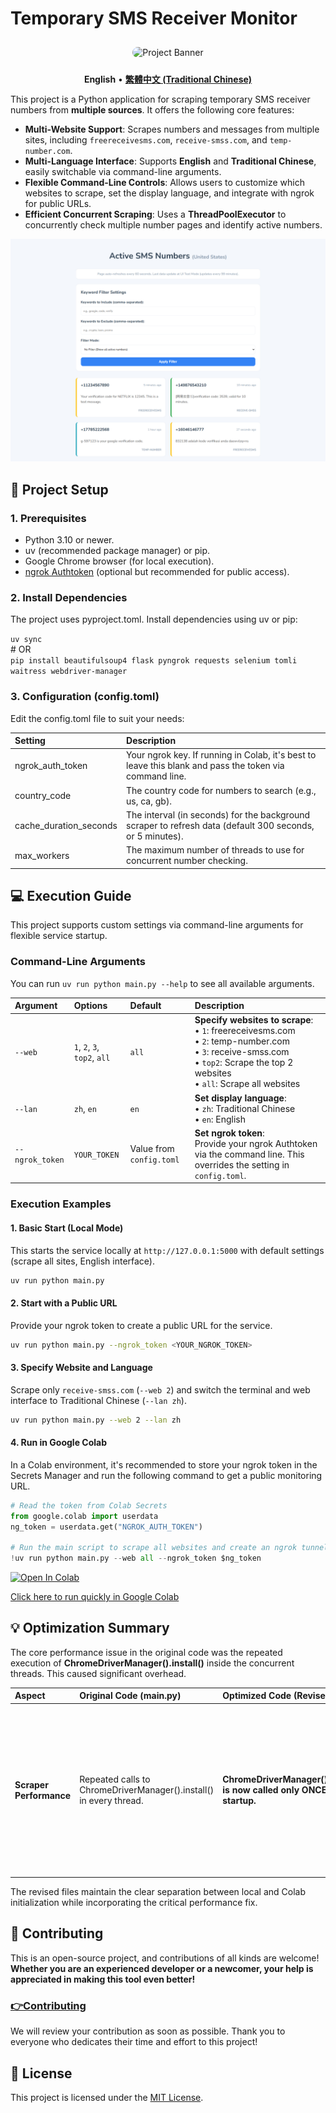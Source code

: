 # **Temporary SMS Receiver Monitor**
<div align="center">

<img src="https://i.meee.com.tw/ikqBwaY.jpg" alt="Project Banner" style="border-radius: 10px; margin-top: 10px; margin-bottom: 10px;width: 300px; height: 300px;">

</div>

<p align="center">  
<strong>English</strong> •  
<a href="./README.md"><strong>繁體中文 (Traditional Chinese)</strong></a>  
</p>

This project is a Python application for scraping temporary SMS receiver numbers from **multiple sources**. It offers the following core features:

* **Multi-Website Support**: Scrapes numbers and messages from multiple sites, including `freereceivesms.com`, `receive-smss.com`, and `temp-number.com`.
* **Multi-Language Interface**: Supports **English** and **Traditional Chinese**, easily switchable via command-line arguments.
* **Flexible Command-Line Controls**: Allows users to customize which websites to scrape, set the display language, and integrate with ngrok for public URLs.
* **Efficient Concurrent Scraping**: Uses a **ThreadPoolExecutor** to concurrently check multiple number pages and identify active numbers.

![Demo GIF](demo_en.png)

## **🚀 Project Setup**

### **1\. Prerequisites**

* Python 3.10 or newer.  
* uv (recommended package manager) or pip.  
* Google Chrome browser (for local execution).  
* [ngrok Authtoken](https://dashboard.ngrok.com/get-started/your-authtoken) (optional but recommended for public access).

### **2\. Install Dependencies**

The project uses pyproject.toml. Install dependencies using uv or pip:

`uv sync`  
\# OR  
`pip install beautifulsoup4 flask pyngrok requests selenium tomli waitress webdriver-manager`

### **3\. Configuration (config.toml)**

Edit the config.toml file to suit your needs:

| Setting | Description |
| :---- | :---- |
| ngrok\_auth\_token | Your ngrok key. If running in Colab, it's best to leave this blank and pass the token via command line. |
| country\_code | The country code for numbers to search (e.g., us, ca, gb). |
| cache\_duration\_seconds | The interval (in seconds) for the background scraper to refresh data (default 300 seconds, or 5 minutes). |
| max\_workers | The maximum number of threads to use for concurrent number checking. |

## **💻 Execution Guide**

This project supports custom settings via command-line arguments for flexible service startup.

### **Command-Line Arguments**

You can run `uv run python main.py --help` to see all available arguments.

| Argument | Options | Default | Description |
| :--- | :--- | :--- | :--- |
| `--web` | `1`, `2`, `3`, `top2`, `all` | `all` | **Specify websites to scrape**:<br>• `1`: freereceivesms.com<br>• `2`: temp-number.com<br>• `3`: receive-smss.com<br>• `top2`: Scrape the top 2 websites<br>• `all`: Scrape all websites |
| `--lan` | `zh`, `en` | `en` | **Set display language**:<br>• `zh`: Traditional Chinese<br>• `en`: English |
| `--ngrok_token` | `YOUR_TOKEN` | Value from `config.toml` | **Set ngrok token**:<br>Provide your ngrok Authtoken via the command line. This overrides the setting in `config.toml`. |

### **Execution Examples**

#### **1. Basic Start (Local Mode)**

This starts the service locally at `http://127.0.0.1:5000` with default settings (scrape all sites, English interface).

```bash
uv run python main.py
```

#### **2. Start with a Public URL**

Provide your ngrok token to create a public URL for the service.

```bash
uv run python main.py --ngrok_token <YOUR_NGROK_TOKEN>
```

#### **3. Specify Website and Language**

Scrape only `receive-smss.com` (`--web 2`) and switch the terminal and web interface to Traditional Chinese (`--lan zh`).

```bash
uv run python main.py --web 2 --lan zh
```

#### **4. Run in Google Colab**

In a Colab environment, it's recommended to store your ngrok token in the Secrets Manager and run the following command to get a public monitoring URL.

```python
# Read the token from Colab Secrets
from google.colab import userdata
ng_token = userdata.get("NGROK_AUTH_TOKEN")

# Run the main script to scrape all websites and create an ngrok tunnel
!uv run python main.py --web all --ngrok_token $ng_token
```
<a href="https://colab.research.google.com/github/LayorX/Temporary-SMS-Receiver-Monitor/blob/master/Temporary_SMS_Receiver_Monitor.ipynb" target="_blank"><img src="https://colab.research.google.com/assets/colab-badge.svg" alt="Open In Colab"/></a>

[Click here to run quickly in Google Colab](/Temporary_SMS_Receiver_Monitor.ipynb)


## **💡 Optimization Summary**

The core performance issue in the original code was the repeated execution of **ChromeDriverManager().install()** inside the concurrent threads. This caused significant overhead.

| Aspect | Original Code (main.py) | Optimized Code (Revised) | Benefit |
| :---- | :---- | :---- | :---- |
| **Scraper Performance** | Repeated calls to ChromeDriverManager().install() in every thread. | **ChromeDriverManager().install() is now called only ONCE during startup.** | **Dramatically improved startup time and scraping efficiency.** Avoids unnecessary driver file checks and setup multiple times per cache update cycle. |

The revised files maintain the clear separation between local and Colab initialization while incorporating the critical performance fix.


## **💖 Contributing**

This is an open-source project, and contributions of all kinds are welcome\! **Whether you are an experienced developer or a newcomer, your help is appreciated in making this tool even better\!**

### [**👉Contributing**](./CONTRIBUTING.md) 

We will review your contribution as soon as possible. Thank you to everyone who dedicates their time and effort to this project\!

## **📄 License**

This project is licensed under the [MIT License](https://www.google.com/search?q=./LICENSE).
